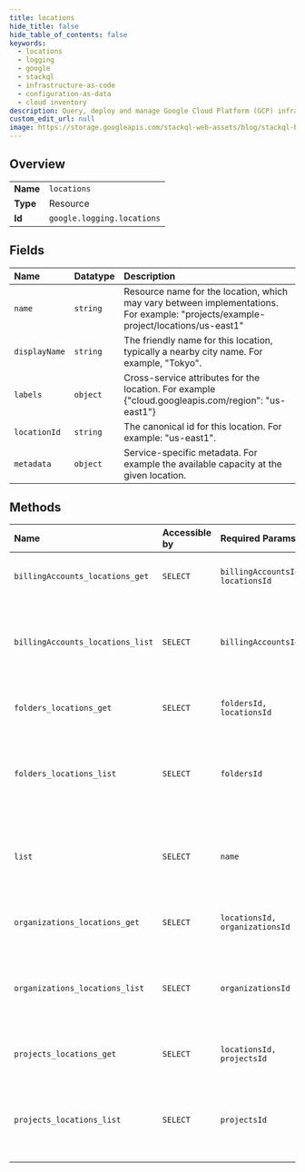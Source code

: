 ```yaml
---
title: locations
hide_title: false
hide_table_of_contents: false
keywords:
  - locations
  - logging
  - google    
  - stackql
  - infrastructure-as-code
  - configuration-as-data
  - cloud inventory
description: Query, deploy and manage Google Cloud Platform (GCP) infrastructure and resources using SQL
custom_edit_url: null
image: https://storage.googleapis.com/stackql-web-assets/blog/stackql-blog-post-featured-image.png
---
```

  
    

## Overview
<table><tbody>
<tr><td><b>Name</b></td><td><code>locations</code></td></tr>
<tr><td><b>Type</b></td><td>Resource</td></tr>
<tr><td><b>Id</b></td><td><code>google.logging.locations</code></td></tr>
</tbody></table>

## Fields
| Name | Datatype | Description |
|:-----|:---------|:------------|
| `name` | `string` | Resource name for the location, which may vary between implementations. For example: "projects/example-project/locations/us-east1" |
| `displayName` | `string` | The friendly name for this location, typically a nearby city name. For example, "Tokyo". |
| `labels` | `object` | Cross-service attributes for the location. For example {"cloud.googleapis.com/region": "us-east1"}  |
| `locationId` | `string` | The canonical id for this location. For example: "us-east1". |
| `metadata` | `object` | Service-specific metadata. For example the available capacity at the given location. |
## Methods
| Name | Accessible by | Required Params | Description |
|:-----|:--------------|:----------------|:------------|
| `billingAccounts_locations_get` | `SELECT` | `billingAccountsId, locationsId` | Gets information about a location. |
| `billingAccounts_locations_list` | `SELECT` | `billingAccountsId` | Lists information about the supported locations for this service. |
| `folders_locations_get` | `SELECT` | `foldersId, locationsId` | Gets information about a location. |
| `folders_locations_list` | `SELECT` | `foldersId` | Lists information about the supported locations for this service. |
| `list` | `SELECT` | `name` | Lists information about the supported locations for this service. |
| `organizations_locations_get` | `SELECT` | `locationsId, organizationsId` | Gets information about a location. |
| `organizations_locations_list` | `SELECT` | `organizationsId` | Lists information about the supported locations for this service. |
| `projects_locations_get` | `SELECT` | `locationsId, projectsId` | Gets information about a location. |
| `projects_locations_list` | `SELECT` | `projectsId` | Lists information about the supported locations for this service. |
